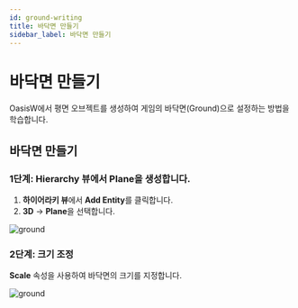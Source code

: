 ```yaml
---
id: ground-writing
title: 바닥면 만들기
sidebar_label: 바닥면 만들기
---
```


# 바닥면 만들기

OasisW에서 평면 오브젝트를 생성하여 게임의 바닥면(Ground)으로 설정하는 방법을 학습합니다.

## 바닥면 만들기

### 1단계: Hierarchy 뷰에서 Plane을 생성합니다.

1. **하이어라키 뷰**에서 **Add Entity**를 클릭합니다.
2. **3D** → **Plane**을 선택합니다.

![ground](/img/tutorial/2_1.png)

### 2단계: 크기 조정

**Scale** 속성을 사용하여 바닥면의 크기를 지정합니다.

![ground](/img/tutorial/2_2.png)


